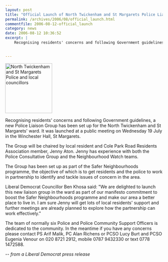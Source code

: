 ```yaml
---
layout: post
title: "Official Launch of North Twickenham and St Margarets Police Liaison Group"
permalink: /archives/2006/08/official_launch.html
commentfile: 2006-08-12-official_launch
category: news
date: 2006-08-12 10:36:52
excerpt: |
    Recognising residents' concerns and following Government guidelines, a new Police Liaison Group has been set up for the North Twickenham and St Margarets' ward. It was launched at a public meeting on Wednesday 19 July in the Winchester Hall, St Margarets. 
    

---
```


<a href="/assets/images/2006/NTSTM_PLG_launch.jpg"><img src="/assets/images/2006/NTSTM_PLG_launch-thumb.jpg" width="150" height="159" alt="North Twickenham and St Margarets Police and local councillors" class="photo right" /></a>

Recognising residents' concerns and following Government guidelines, a new Police Liaison Group has been set up for the North Twickenham and St Margarets' ward. It was launched at a public meeting on Wednesday 19 July in the Winchester Hall, St Margarets.

The Group will be chaired by local resident and Cole Park Road Residents Association member, Jenny Aton. Jenny has experience with both the Police Consultative Group and the Neighbourhood Watch teams.

The Group has been set up as part of the Safer Neighbourhoods programme, the objective of which is to get residents and the police to work in partnership to identify and tackle issues of concern in the area.

Liberal Democrat Councillor Ben Khosa said: "We are delighted to launch this new liaison group in the ward as part of our manifesto commitment to boost the Safer Neighbourhoods programme and make our area a better place to live in. I am sure Jenny will get lots of local residents' support and further meetings are already planned to explore how the partnership can work effectively."

The team of normally six Police and Police Community Support Officers is dedicated to the community. In the meantime if you have any concerns please contact PS Arif Malik, PC Alan Richens or PCSO Lucy Burt and PCSO Eugenia Venour on 020 8721 2912, mobile 0787 9432330 or text 0778 1472588.

-- *from a Liberal Democrat press release*
